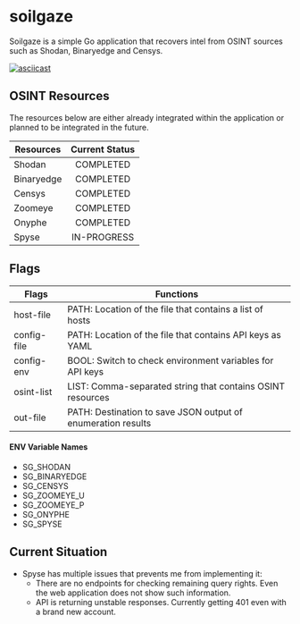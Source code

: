 # soilgaze
Soilgaze is a simple Go application that recovers intel from OSINT sources such as Shodan, Binaryedge and Censys.

[![asciicast](https://asciinema.org/a/RX8YYZu88EtxjguZssFE98p45.svg)](https://asciinema.org/a/RX8YYZu88EtxjguZssFE98p45)


## OSINT Resources

The resources below are either already integrated within the application or planned to be integrated in the future.

| Resources     | Current Status    |
| ------------- | :---------------: |
| Shodan        | COMPLETED         |
| Binaryedge    | COMPLETED         |
| Censys        | COMPLETED         |
| Zoomeye       | COMPLETED         |
| Onyphe        | COMPLETED         |
| Spyse         | IN-PROGRESS       |

## Flags

| Flags         | Functions                                                    |
| ------------- | ------------------------------------------------------------ |
| host-file     | PATH: Location of the file that contains a list of hosts     |
| config-file   | PATH: Location of the file that contains API keys as YAML    |
| config-env    | BOOL: Switch to check environment variables for API keys     |
| osint-list    | LIST: Comma-separated string that contains OSINT resources   |
| out-file      | PATH: Destination to save JSON output of enumeration results |

#### ENV Variable Names

* SG_SHODAN
* SG_BINARYEDGE
* SG_CENSYS
* SG_ZOOMEYE_U
* SG_ZOOMEYE_P
* SG_ONYPHE
* SG_SPYSE

## Current Situation
* Spyse has multiple issues that prevents me from implementing it:
  * There are no endpoints for checking remaining query rights. Even the web application does not show such information.
  * API is returning unstable responses. Currently getting 401 even with a brand new account.